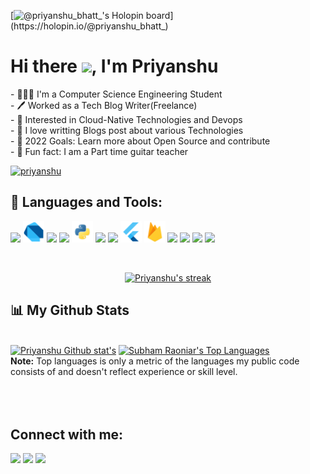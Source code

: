 [![@priyanshu_bhatt_'s Holopin board](https://holopin.me/priyanshu_bhatt_)](https://holopin.io/@priyanshu_bhatt_)
<h1 align="left">Hi there <img src="https://raw.githubusercontent.com/MartinHeinz/MartinHeinz/master/wave.gif" width="30px">, I'm Priyanshu</h1>
- 👨🏻‍💻 I'm a Computer Science Engineering Student<br>
- 🖊️ Worked as a Tech Blog Writer(Freelance) </br>
- 🔭 Interested in Cloud-Native Technologies and Devops<br>
- 🌱 I love writting Blogs post about various Technologies <br>
- 🥅 2022 Goals: Learn more about Open Source and contribute<br>
- 🎸 Fun fact: I am a Part time  guitar teacher<br>
<p align="left"> <a href="https://github.com/priyanshu-bhatt/github-profile-trophy"><img src="https://github-profile-trophy.vercel.app/?username=priyanshu-bhatt" alt="priyanshu" /></a> </p>

<h2>🚀 Languages and Tools:</h2>

<p dir="auto"><code><a target="_blank" rel="noopener noreferrer" href="https://avatars.githubusercontent.com/u/3299148?s=200&amp;v=4"><img width="40px" src="https://user-images.githubusercontent.com/79692432/171368040-22b20deb-15cb-40e8-a27c-2427001adcd6.png" style="max-width: 100%;"></a></code>
<code><a target="_blank" rel="noopener noreferrer" href="https://raw.githubusercontent.com/github/explore/80688e429a7d4ef2fca1e82350fe8e3517d3494d/topics/dart/dart.png"><img width="34px" src="https://raw.githubusercontent.com/github/explore/80688e429a7d4ef2fca1e82350fe8e3517d3494d/topics/dart/dart.png" style="max-width: 100%;"></a></code>
    <code><a target="_blank" rel="noopener noreferrer" href="https://avatars.githubusercontent.com/u/3299148?s=200&amp;v=4"><img width="34px" src="https://avatars.githubusercontent.com/u/3299148?s=200&amp;v=4" style="max-width: 100%;"></a></code>
<code><a target="_blank" rel="noopener noreferrer" href="https://avatars.githubusercontent.com/u/2810941?s=200&amp;v=4"><img width="34px" src="https://avatars.githubusercontent.com/u/2810941?s=200&amp;v=4" style="max-width: 100%;"></a></code>
    <code><a target="_blank" rel="noopener noreferrer" href="https://raw.githubusercontent.com/github/explore/80688e429a7d4ef2fca1e82350fe8e3517d3494d/topics/python/python.png"><img width="34px" src="https://raw.githubusercontent.com/github/explore/80688e429a7d4ef2fca1e82350fe8e3517d3494d/topics/python/python.png" style="max-width: 100%;"></a></code>
<code><a target="_blank" rel="noopener noreferrer" href="https://avatars.githubusercontent.com/u/33972111?s=200&amp;v=4"><img width="34px" src="https://avatars.githubusercontent.com/u/33972111?s=200&amp;v=4" style="max-width: 100%;"></a></code>
<code><a target="_blank" rel="noopener noreferrer" href="https://avatars.githubusercontent.com/u/1507452?s=200&amp;v=4"><img width="34px" src="https://avatars.githubusercontent.com/u/1507452?s=200&amp;v=4" style="max-width: 100%;"></a></code>
<code><a target="_blank" rel="noopener noreferrer" href="https://raw.githubusercontent.com/github/explore/80688e429a7d4ef2fca1e82350fe8e3517d3494d/topics/flutter/flutter.png"><img width="34px" src="https://raw.githubusercontent.com/github/explore/80688e429a7d4ef2fca1e82350fe8e3517d3494d/topics/flutter/flutter.png" style="max-width: 100%;"></a></code>
<code><a target="_blank" rel="noopener noreferrer" href="https://raw.githubusercontent.com/github/explore/80688e429a7d4ef2fca1e82350fe8e3517d3494d/topics/firebase/firebase.png"><img width="34px" src="https://raw.githubusercontent.com/github/explore/80688e429a7d4ef2fca1e82350fe8e3517d3494d/topics/firebase/firebase.png" style="max-width: 100%;"></a></code>
<code><a target="_blank" rel="noopener noreferrer" href="https://avatars.githubusercontent.com/u/5429470?s=200&amp;v=4"><img width="34px" src="https://avatars.githubusercontent.com/u/5429470?s=200&amp;v=4" style="max-width: 100%;"></a></code>
<code><a target="_blank" rel="noopener noreferrer" href="https://avatars.githubusercontent.com/u/13629408?s=200&amp;v=4"><img width="34px" src="https://avatars.githubusercontent.com/u/13629408?s=200&amp;v=4" style="max-width: 100%;"></a></code>
<code><a target="_blank" rel="noopener noreferrer" href="https://avatars.githubusercontent.com/u/792337?s=200&amp;v=4"><img width="34px" src="https://avatars.githubusercontent.com/u/792337?s=200&amp;v=4" style="max-width: 100%;"></a></code>
<code><a target="_blank" rel="noopener noreferrer" href="https://avatars.githubusercontent.com/u/107424?s=200&amp;v=4"><img width="34px" src="https://avatars.githubusercontent.com/u/107424?s=200&amp;v=4" style="max-width: 100%;"></a></code></p>
<br>


<p align="center">
    <a href="https://github.com/priyanshu-bhatt/github-readme-streak-stats">
        <img title="🔥 Get streak stats for your profile at git.io/streak-stats" alt="Priyanshu's streak" src="https://github-readme-streak-stats.herokuapp.com/?user=priyanshu-bhatt&theme=black-ice&hide_border=true&stroke=0000&background=060A0CD0"/>
    </a>
</p>

## 📊 My Github Stats

  <br/>
    <a href="https://github.com/priyanshu-bhatt/github-readme-stats"><img alt="Priyanshu Github stat's" src="https://user-images.githubusercontent.com/79692432/171367039-54660944-bc17-4101-87c5-76e1e8bd2784.png" /></a>
  <a href="https://github.com/SubhamRaoniar28/github-readme-stats"><img alt="Subham Raoniar's Top Languages" src="https://github-readme-stats.vercel.app/api/top-langs/?username=SubhamRaoniar28&langs_count=8&count_private=true&layout=compact&theme=react&hide_border=true&bg_color=0D1117" /></a>
  <br/>
  <b>Note:</b> Top languages is only a metric of the languages my public code consists of and doesn't reflect experience or skill level.


<br/>
<br/>



<br/>
<br/>

## Connect with me:
<p align="left">

<a href = "https://www.linkedin.com/in/priyanshu-bhatt/"><img width="38px" src="https://img.icons8.com/fluent/48/000000/linkedin.png"/></a>
<a href = "https://priyanshubhatt18.medium.com"><img width="38px" src="https://user-images.githubusercontent.com/79692432/171364138-ab002d42-8683-4eb8-8b6e-89b9c0e3d287.png"/></a>
<a href = "https://www.instagram.com/i_am_mr.p___/"><img width="35px" src="https://user-images.githubusercontent.com/79692432/171364519-8c709213-3eff-4811-94dd-f6d2efea6fdb.png"/></a>


</p>

